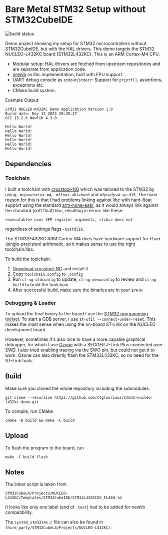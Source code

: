 # Bare Metal STM32 Setup without STM32CubeIDE
![build status](https://github.com/stgloorious/stm32-nucleo-l432kc-demo/actions/workflows/cmake-single-platform.yml/badge.svg)

Demo project showing my setup for STM32 microcontrollers without STM32CubeIDE, but with the HAL drivers.
This demo targets the STM32 NUCLEO-L432KC board (STM32L432KC). This is an ARM Cortex-M4 CPU.

 - Modular setup: HAL drivers are fetched from upstream repositories and are separate from application code.
 - [newlib](https://sourceware.org/newlib/) as libc implementation, built with FPU support.
 - UART debug console as `stdout`/`stderr`: Support for `printf()`, assertions, exceptions etc.
 - CMake build system.

Example Output:
 ~~~
STM32 NUCLEO-K432KC Demo Application Version 1.0
Build date: Nov 13 2023 20:39:27
GCC 13.2.0 Newlib 4.3.0

Hello World!
Hello World!
Hello World!
Hello World!
Hello World!
Hello World!
 ~~~

## Dependencies
### Toolchain
I built a toolchain with [crosstool-NG](https://crosstool-ng.github.io/)
which was tailored to the STM32 by using `-mcpu=cortex-m4`, `-mfloat-abi=hard` and `mfpu=fpv4-sp-d16`.
The main reason for this is that I had problems linking against libc with
hard-float support using the standard
[arm-none-eabi](https://developer.arm.com/Tools%20and%20Software/GNU%20Toolchain),
as it would always link against the standard (soft float) libc, resulting
in errors like these:
~~~
<executable> uses VFP register arguments, <libc> does not
~~~
regardless of settings flags `-nostdlib`.

The STM32F432KC ARM Cortex-M4 does have hardware support for `float` (single-precision)
arithmetic, so it makes sense to use the right toolchain/libc.

To build the toolchain:

1. [Download crosstool-NG](https://crosstool-ng.github.io/download/) and install it.
2. Copy `toolchain.config` to `.config`
3. Run `ct-ng oldconfig` to update, `ct-ng menuconfig` to review and `ct-ng build` to build the toolchain.
4. After successful build, make sure the binaries are in your `$PATH`

### Debugging & Loader
To upload the final binary to the board I use
the [STM32 programming toolset](https://github.com/stlink-org/stlink).
To start a GDB server, I use `st-util --connect-under-reset`.
This makes the most sense when using the on-board ST-Link on the NUCLEO development
board.

However, sometimes it's also nice to have a more capable graphical debugger, for which I use
[Ozone](https://www.segger.com/products/development-tools/ozone-j-link-debugger/)
with a SEGGER J-Link Plus connected over SWD. I also tried enabling tracing via the SWO pin, 
but could not get it to work.
Ozone can also directly flash the STM32L432KC, so no need for the ST-Link tools.

## Build
Make sure you cloned the whole repository including the submodules.
~~~
git clone --recursive https://github.com/stgloorious/stm32-nucleo-l432kc-demo.git
~~~

To compile, run CMake
~~~
cmake -B build && make -C build
~~~

## Upload

To flash the program to the board, run
~~~
make -C build flash
~~~

## Notes
The linker script is taken from
~~~
STM32CubeL4/Projects/NUCLEO-L432KC/Templates/STM32CubeIDE/STM32L432KCUX_FLASH.ld
~~~
It looks like only one label (end of `.text`) had to be added for newlib compatibility.

The `system_stm32l4x.c` file can also be found in `third_party/STM32CubeL4/Projects/NUCLEO-L432KC/`.

